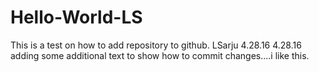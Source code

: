 # Hello-World-LS
This is a test on how to add repository to github. LSarju 4.28.16
4.28.16 adding some additional text to show how to commit changes....i like this.
